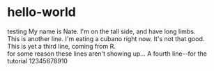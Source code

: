 # hello-world
testing
My name is Nate.  I'm on the tall side, and have long limbs.  
This is another line.  I'm eating a cubano right now.  It's not that good.  
This is yet a third line, coming from R.  
for some reason these lines aren't showing up...
A fourth line--for the tutorial
12345678910